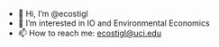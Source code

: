 - 👋 Hi, I’m @ecostigl
- 👀 I’m interested in IO and Environmental Economics
- 📫 How to reach me: ecostigl@uci.edu

<!---
ecostigl/ecostigl is a ✨ special ✨ repository because its `README.md` (this file) appears on your GitHub profile.
You can click the Preview link to take a look at your changes.
--->
